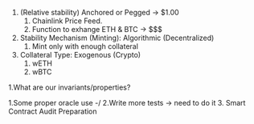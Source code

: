 1. (Relative stability) Anchored or Pegged -> $1.00
   1. Chainlink Price Feed.
   2. Function to exhange ETH & BTC -> $$$
2. Stability Mechanism (Minting): Algorithmic (Decentralized)
   1. Mint only with enough collateral
3. Collateral Type: Exogenous (Crypto)
   1. wETH
   2. wBTC

1.What are our invariants/properties?

1.Some proper oracle use -/
2.Write more tests -> need to do it 3. Smart Contract Audit Preparation
